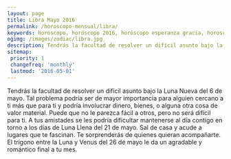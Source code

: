 ```yaml
---
layout: page
title: Libra Mayo 2016 
permalink: /horoscopo-mensual/libra/
keywords: horóscopo, horóscopo 2016, horóscopo esperanza gracia, horoscop, horóscopos gratis, horoscopo libra, horoscopo libra 2016, Tarot, Astrologia, Zodíaco, libra, horoscopo gratis, horoscopo del mes 
ogimg: /images/zodiac/libra.jpg
description: Tendrás la facultad de resolver un difícil asunto bajo la Luna Nueva del 6 de mayo. Tal problema podría ser de mayor importancia para alguien cercano a ti más que para ti y podría involucrar dinero, bienes, o alguna otra cosa de valor material. Puede que no le parezca fácil a otros, pero no será difícil para ti. A tus amistades se les podría dificultar mantenerse al día contigo en torno a los días de Luna Llena del 21 de mayo. Sal de casa y acude a lugares que te fascinan. Te sorprenderás de quienes quieran acompañarte. El trígono entre la Luna y Venus del 26 de mayo le da un agradable y romántico final a tu mes.
sitemap:
 priority: 1
 changefreq: 'monthly'
 lastmod: '2016-05-01'
---
```


 Tendrás la facultad de resolver un difícil asunto bajo la Luna Nueva del 6 de mayo. Tal problema podría ser de mayor importancia para alguien cercano a ti más que para ti y podría involucrar dinero, bienes, o alguna otra cosa de valor material. Puede que no le parezca fácil a otros, pero no será difícil para ti. A tus amistades se les podría dificultar mantenerse al día contigo en torno a los días de Luna Llena del 21 de mayo. Sal de casa y acude a lugares que te fascinan. Te sorprenderás de quienes quieran acompañarte. El trígono entre la Luna y Venus del 26 de mayo le da un agradable y romántico final a tu mes.
